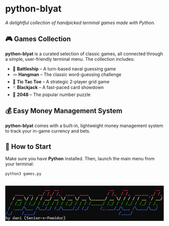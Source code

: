 # python-blyat

*A delightful collection of handpicked terminal games made with Python.*

## 🎮 Games Collection

**python-blyat** is a curated selection of classic games, all connected through a simple, user-friendly terminal menu. The collection includes:

- 🚢 **Battleship** – A turn-based naval guessing game  
- 🪢 **Hangman** – The classic word-guessing challenge  
- 🎯 **Tic Tac Toe** – A strategic 2-player grid game
- 🃏 **Blackjack** – A fast-paced card showdown
- 🔢 **2048** – The popular number puzzle

## 💰 Easy Money Management System

**python-blyat** comes with a built-in, lightweight money management system to track your in-game currency and bets.

## 🚀 How to Start

Make sure you have **Python** installed. Then, launch the main menu from your terminal:


```bash
python3 games.py
```
##

![python-blyat](images/python-blyat.png)
